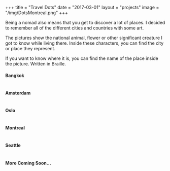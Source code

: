 +++
title = "Travel Dots"
date = "2017-03-01"
layout = "projects"
image = "/img/DotsMontreal.png"
+++

Being a nomad also means that you get to discover a lot of places. I decided to remember all of the different cities and countries with some art. 

The pictures show the national animal, flower or other significant creature I got to know while living there. Inside these characters, you can find the city or place they represent. 

If you want to know where it is, you can find the name of the place inside the picture. Written in Braille. 

<h4>Bangkok</h4>
<img src="/img/DotsBangkok.png" alt="">

<!-- <h4>Koh Lanta</h4>
<img src="/img/ComingSoon.png" alt="">

<h4>Penang</h4>
<img src="/img/ComingSoon.png" alt="">

<h4>Kuala Lumpur</h4>
<img src="/img/ComingSoon.png" alt="">

<h4>Bali</h4>
<img src="/img/ComingSoon.png" alt="">

<h4>Singapore</h4>
<img src="/img/ComingSoon.png" alt=""> -->

<h4>Amsterdam</h4>
<img src="/img/DotsAmsterdam.png" alt="">

<h4>Oslo</h4>
<img src="/img/DotsOslo.png" alt="">

<!-- <h4>Stockholm</h4>
<img src="/img/ComingSoon.png" alt=""> -->

<h4>Montreal</h4>
<img src="/img/DotsMontreal.png" alt="">

<!-- <h4>Vancouver</h4>
<img src="/img/ComingSoon.png" alt=""> -->

<h4>Seattle</h4>
<img src="/img/DotsSeattle.png" alt="">

<!-- <h4>San Francisco</h4>
<img src="/img/ComingSoon.png" alt="">

<h4>Toronto</h4>
<img src="/img/ComingSoon.png" alt=""> -->

<h4>More Coming Soon...</h4>